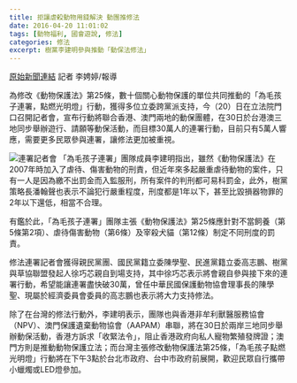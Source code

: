 ```yaml
---
title: 拒讓虐殺動物用錢解決 動團推修法 
date: 2016-04-20 11:01:02
tags: [動物福利, 國會遊說, 修法]
categories: 修法
excerpt: 樹黨李建明參與推動「動保法修法」
---
```


[原始新聞連結](http://www.tanews.org.tw/info/10265)
記者 李娉婷/報導

為修改《動物保護法》第25條，數十個關心動物保護的單位共同推動的「為毛孩子連署，點燃光明燈」行動，獲得多位立委跨黨派支持，今（20）日在立法院門口召開記者會，宣布行動將聯合香港、澳門兩地的動保團體，在30日於台港澳三地同步舉辦遊行、請願等動保活動，而目標30萬人的連署行動，目前只有5萬人響應，需要更多民眾參與連署，讓修法更加被重視。

![連署記者會](./animals.jpg)
「為毛孩子連署」團隊成員李建明指出，雖然《動物保護法》在2007年時加入了虐待、傷害動物的刑責，但近年來多起嚴重虐待動物的案件，只有一人是因為繳不出罰金而入監服刑，所有案件的判刑都可易科罰金，此外，樹黨策略長潘翰聲也表示不論犯行嚴重程度，刑度都是1年以下，甚至比毀損器物罪的2年以下還低，相當不合理。

有鑑於此，「為毛孩子連署」團隊主張《動物保護法》第25條應針對不當飼養（第5條第2項）、虐待傷害動物（第6條）及宰殺犬貓（第12條）制定不同刑度的罰責。

修法連署記者會獲得親民黨團、國民黨籍立委陳學聖、民進黨籍立委高志鵬、樹黨與草協聯盟發起人徐巧芯親自到場支持，其中徐巧芯表示將會親自參與接下來的連署行動，希望能讓連署盡快破30萬，曾任中華民國保護動物協會理事長的陳學聖、現屬於經濟委員會委員的高志鵬也表示將大力支持修法。

除了在台灣的修法行動外，李建明表示，團隊也與香港非牟利獸醫服務協會（NPV）、澳門保護遺棄動物協會（AAPAM）串聯，將在30日於兩岸三地同步舉辦動保活動，香港方訴求「收緊法令」，阻止香港政府向私人寵物繁殖發牌證；澳門方則是推動動物保護立法；而台灣主張修改動物保護法第25條，「為毛孩子點燃光明燈」行動將在下午3點於台北市政府、台中市政府前展開，歡迎民眾自行攜帶小蠟燭或LED燈參加。
